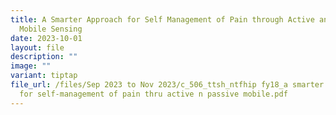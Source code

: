 ```yaml
---
title: A Smarter Approach for Self Management of Pain through Active and Passive
  Mobile Sensing
date: 2023-10-01
layout: file
description: ""
image: ""
variant: tiptap
file_url: /files/Sep 2023 to Nov 2023/c_506_ttsh_ntfhip fy18_a smarter approach
  for self-management of pain thru active n passive mobile.pdf
---
```

